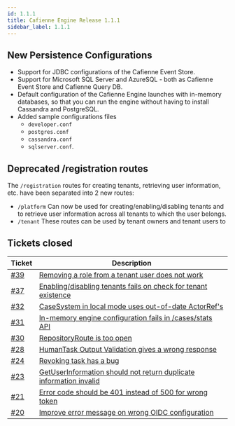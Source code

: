 ```yaml
---
id: 1.1.1
title: Cafienne Engine Release 1.1.1
sidebar_label: 1.1.1
---
```


## New Persistence Configurations

- Support for JDBC configurations of the Cafienne Event Store.
- Support for Microsoft SQL Server and AzureSQL - both as Cafienne Event Store and Cafienne Query DB.
- Default configuration of the Cafienne Engine launches with in-memory databases, so that you can run the engine without having to install Cassandra and PostgreSQL.
- Added sample configurations files 
  - `developer.conf`
  - `postgres.conf`
  - `cassandra.conf`
  - `sqlserver.conf`.

## Deprecated /registration routes
The `/registration` routes for creating tenants, retrieving user information, etc. have been separated into 2 new routes:
- `/platform` Can now be used for creating/enabling/disabling tenants and to retrieve user information across all tenants to which the user belongs. 
- `/tenant` These routes can be used by tenant owners and tenant users to 

## Tickets closed

| Ticket | Description |
|--------|-------------|
| [#39](https://github.com/cafienne/cafienne-engine/issues/39) | [Removing a role from a tenant user does not work](https://github.com/cafienne/cafienne-engine/issues/39)
| [#37](https://github.com/cafienne/cafienne-engine/issues/37) | [Enabling/disabling tenants fails on check for tenant existence](https://github.com/cafienne/cafienne-engine/issues/37)
| [#32](https://github.com/cafienne/cafienne-engine/issues/32) | [CaseSystem in local mode uses out-of-date ActorRef's](https://github.com/cafienne/cafienne-engine/issues/32)
| [#31](https://github.com/cafienne/cafienne-engine/issues/31) | [In-memory engine configuration fails in /cases/stats API](https://github.com/cafienne/cafienne-engine/issues/31)
| [#30](https://github.com/cafienne/cafienne-engine/issues/30) | [RepositoryRoute is too open](https://github.com/cafienne/cafienne-engine/issues/30)
| [#28](https://github.com/cafienne/cafienne-engine/issues/28) | [HumanTask Output Validation gives a wrong response](https://github.com/cafienne/cafienne-engine/issues/28)
| [#24](https://github.com/cafienne/cafienne-engine/issues/24) | [Revoking task has a bug](https://github.com/cafienne/cafienne-engine/issues/24)
| [#23](https://github.com/cafienne/cafienne-engine/issues/23) | [GetUserInformation should not return duplicate information invalid](https://github.com/cafienne/cafienne-engine/issues/23)
| [#21](https://github.com/cafienne/cafienne-engine/issues/21) | [Error code should be 401 instead of 500 for wrong token](https://github.com/cafienne/cafienne-engine/issues/21)
| [#20](https://github.com/cafienne/cafienne-engine/issues/20) | [Improve error message on wrong OIDC configuration](https://github.com/cafienne/cafienne-engine/issues/20)
